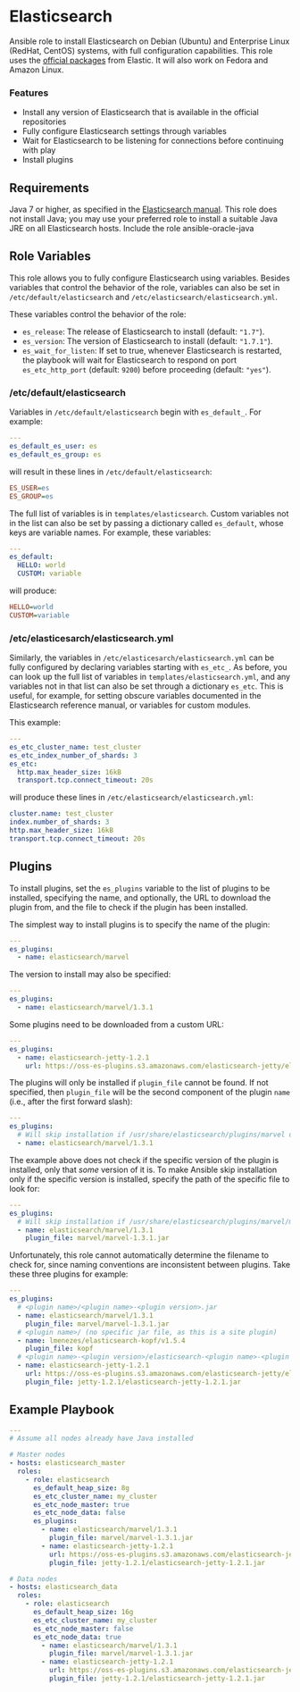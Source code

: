 # Elasticsearch


Ansible role to install Elasticsearch on Debian (Ubuntu) and Enterprise Linux (RedHat, CentOS) systems, with full configuration capabilities. This role uses the [official packages](https://www.elastic.co/guide/en/elasticsearch/reference/current/setup-repositories.html) from Elastic. It will also work on Fedora and Amazon Linux.

### Features

* Install any version of Elasticsearch that is available in the official repositories
* Fully configure Elasticsearch settings through variables
* Wait for Elasticsearch to be listening for connections before continuing with play
* Install plugins


## Requirements
Java 7 or higher, as specified in the [Elasticsearch manual](https://www.elastic.co/guide/en/elasticsearch/reference/current/setup.html#jvm-version). This role does not install Java; you may use your preferred role to install a suitable Java JRE on all Elasticsearch hosts. Include the role ansible-oracle-java

## Role Variables

This role allows you to fully configure Elasticsearch using variables. Besides variables that control the behavior of the role, variables can also be set in `/etc/default/elasticsearch` and `/etc/elasticsearch/elasticsearch.yml`.

These variables control the behavior of the role:

* `es_release`: The release of Elasticsearch to install (default: `"1.7"`).
* `es_version`: The version of Elasticsearch to install (default: `"1.7.1"`).
* `es_wait_for_listen`: If set to true, whenever Elasticsearch is restarted, the playbook will wait for Elasticsearch to respond on port `es_etc_http_port` (default: `9200`) before proceeding (default: `"yes"`).

### /etc/default/elasticsearch

Variables in `/etc/default/elasticsearch` begin with `es_default_`. For example:

```yaml
---
es_default_es_user: es
es_default_es_group: es
```

will result in these lines in `/etc/default/elasticsearch`:

```ini
ES_USER=es
ES_GROUP=es
```

The full list of variables is in `templates/elasticsearch`. Custom variables not in the list can also be set by passing a dictionary called `es_default`, whose keys are variable names. For example, these variables:

```yaml
---
es_default:
  HELLO: world
  CUSTOM: variable
```

will produce:

```ini
HELLO=world
CUSTOM=variable
```

### /etc/elasticesarch/elasticsearch.yml

Similarly, the variables in `/etc/elasticesarch/elasticsearch.yml` can be fully configured by declaring variables starting with `es_etc_`. As before, you can look up the full list of variables in `templates/elasticsearch.yml`, and any variables not in that list can also be set through a dictionary `es_etc`. This is useful, for example, for setting obscure variables documented in the Elasticsearch reference manual, or variables for custom modules.

This example:

```yaml
---
es_etc_cluster_name: test_cluster
es_etc_index_number_of_shards: 3
es_etc:
  http.max_header_size: 16kB
  transport.tcp.connect_timeout: 20s
```

will produce these lines in `/etc/elasticsearch/elasticsearch.yml`:

```yaml
cluster.name: test_cluster
index.number_of_shards: 3
http.max_header_size: 16kB
transport.tcp.connect_timeout: 20s
```

## Plugins

To install plugins, set the `es_plugins` variable to the list of plugins to be installed, specifying the name, and optionally, the URL to download the plugin from, and the file to check if the plugin has been installed.

The simplest way to install plugins is to specify the name of the plugin:

```yaml
---
es_plugins:
  - name: elasticsearch/marvel
```

The version to install may also be specified:

```yaml
---
es_plugins:
  - name: elasticsearch/marvel/1.3.1
```

Some plugins need to be downloaded from a custom URL:

```yaml
---
es_plugins:
  - name: elasticsearch-jetty-1.2.1
    url: https://oss-es-plugins.s3.amazonaws.com/elasticsearch-jetty/elasticsearch-jetty-1.2.1.zip
```

The plugins will only be installed if `plugin_file` cannot be found. If not specified, then `plugin_file` will be the second component of the plugin `name` (i.e., after the first forward slash):

```yaml
---
es_plugins:
  # Will skip installation if /usr/share/elasticsearch/plugins/marvel directory exists
  - name: elasticsearch/marvel/1.3.1
```

The example above does not check if the specific version of the plugin is installed, only that *some* version of it is. To make Ansible skip installation only if the specific version is installed, specify the path of the specific file to look for:

```yaml
---
es_plugins:
  # Will skip installation if /usr/share/elasticsearch/plugins/marvel/marvel-1.3.1.jar exists
  - name: elasticsearch/marvel/1.3.1
    plugin_file: marvel/marvel-1.3.1.jar
```

Unfortunately, this role cannot automatically determine the filename to check for, since naming conventions are inconsistent between plugins. Take these three plugins for example:

```yaml
---
es_plugins:
  # <plugin name>/<plugin name>-<plugin version>.jar
  - name: elasticsearch/marvel/1.3.1
    plugin_file: marvel/marvel-1.3.1.jar
  # <plugin name>/ (no specific jar file, as this is a site plugin)
  - name: lmenezes/elasticsearch-kopf/v1.5.4
    plugin_file: kopf
  # <plugin name>-<plugin version>/elasticsearch-<plugin name>-<plugin version>.jar
  - name: elasticsearch-jetty-1.2.1
    url: https://oss-es-plugins.s3.amazonaws.com/elasticsearch-jetty/elasticsearch-jetty-1.2.1.zip
    plugin_file: jetty-1.2.1/elasticsearch-jetty-1.2.1.jar
```

## Example Playbook

```yaml
---
# Assume all nodes already have Java installed

# Master nodes
- hosts: elasticsearch_master
  roles:
    - role: elasticsearch
      es_default_heap_size: 8g
      es_etc_cluster_name: my_cluster
      es_etc_node_master: true
      es_etc_node_data: false
      es_plugins:
        - name: elasticsearch/marvel/1.3.1
          plugin_file: marvel/marvel-1.3.1.jar
        - name: elasticsearch-jetty-1.2.1
          url: https://oss-es-plugins.s3.amazonaws.com/elasticsearch-jetty/elasticsearch-jetty-1.2.1.zip
          plugin_file: jetty-1.2.1/elasticsearch-jetty-1.2.1.jar

# Data nodes
- hosts: elasticsearch_data
  roles:
    - role: elasticsearch
      es_default_heap_size: 16g
      es_etc_cluster_name: my_cluster
      es_etc_node_master: false
      es_etc_node_data: true
        - name: elasticsearch/marvel/1.3.1
          plugin_file: marvel/marvel-1.3.1.jar
        - name: elasticsearch-jetty-1.2.1
          url: https://oss-es-plugins.s3.amazonaws.com/elasticsearch-jetty/elasticsearch-jetty-1.2.1.zip
          plugin_file: jetty-1.2.1/elasticsearch-jetty-1.2.1.jar
```
